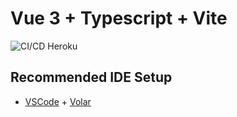 # Vue 3 + Typescript + Vite

![CI/CD Heroku](https://github.com/ochemerys/vite-vue-boilerplate/actions/workflows/ci-cd-heroku.yml/badge.svg?branch=main)

## Recommended IDE Setup

- [VSCode](https://code.visualstudio.com/) + [Volar](https://marketplace.visualstudio.com/items?itemName=johnsoncodehk.volar)
